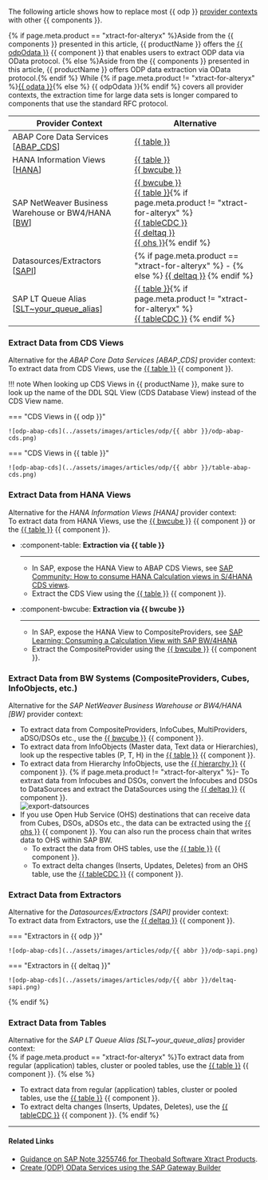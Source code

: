 

The following article shows how to replace most {{ odp }} [provider contexts](../documentation/odp/provider-context.md) with other {{ components }}.

{% if page.meta.product == "xtract-for-alteryx" %}Aside from the {{ components }} presented in this article, {{ productName }} offers the [{{ odpOdata }}](../documentation/odp-odata/index.md) {{ component }} that enables users to extract ODP data via OData protocol. {% else %}Aside from the {{ components }} presented in this article, {{ productName }} offers ODP data extraction via OData protocol.{% endif %}
While {% if page.meta.product != "xtract-for-alteryx" %}[{{ odata }}](../documentation/odata/index.md){% else %} {{ odpOdata }}{% endif %} covers all provider contexts, the extraction time for large data sets is longer compared to components that use the standard RFC protocol.

 
| Provider Context | Alternative | 
|-------------|-------------|
| ABAP Core Data Services [[ABAP_CDS](../documentation/odp/provider-context.md/#abap-cds-views)] | [{{ table }}](../documentation/table/index.md) | 
| HANA Information Views [[HANA](../documentation/odp/provider-context.md/#hana-views)] | [{{ table }}](../documentation/table/index.md)<br> [{{ bwcube }}](../documentation/bwcube/index.md) |
| SAP NetWeaver Business Warehouse or BW4/HANA [[BW](../documentation/odp/provider-context.md/#bw-infoproviders)] | [{{ bwcube }}](../documentation/bwcube/index.md)<br> [{{ table }}](../documentation/table/index.md){% if page.meta.product != "xtract-for-alteryx" %} <br> [{{ tableCDC }}](../documentation/table-cdc/index.md) <br> [{{ deltaq }}](../documentation/deltaq/index.md)<br> [{{ ohs }}](../documentation/ohs/index.md){% endif %} | 
| Datasources/Extractors [[SAPI](../documentation/odp/provider-context.md/#extractors)] |  {% if page.meta.product == "xtract-for-alteryx" %} - {% else %} [{{ deltaq }}](../documentation/deltaq/index.md) {% endif %} | 
| SAP LT Queue Alias [[SLT~your_queue_alias](../documentation/odp/provider-context.md/#slt-server)] | [{{ table }}](../documentation/table/index.md){% if page.meta.product != "xtract-for-alteryx" %} <br> [{{ tableCDC }}](../documentation/table-cdc/index.md) {% endif %} | 


### Extract Data from CDS Views

Alternative for the *ABAP Core Data Services [ABAP_CDS]* provider context:<br>
To extract data from CDS Views, use the [{{ table }}](../documentation/table/index.md) {{ component }}.

!!! note
	When looking up CDS Views in {{ productName }}, make sure to look up the name of the DDL SQL View (CDS Database View) instead of the CDS View name.

=== "CDS Views in {{ odp }}"

	![odp-abap-cds](../assets/images/articles/odp/{{ abbr }}/odp-abap-cds.png)
		
=== "CDS Views in {{ table }}"

	![odp-abap-cds](../assets/images/articles/odp/{{ abbr }}/table-abap-cds.png)


### Extract Data from HANA Views

Alternative for the *HANA Information Views [HANA]* provider context:<br>
To extract data from HANA Views, use the [{{ bwcube }}](../documentation/bwcube/index.md) {{ component }} or the [{{ table }}](../documentation/table/index.md) {{ component }}.<br>

<div class="grid cards" markdown>


-   :component-table: __Extraction via {{ table }}__

    ---

    - In SAP, expose the HANA View to ABAP CDS Views, see [SAP Community: How to consume HANA Calculation views in S/4HANA CDS views](https://community.sap.com/t5/technology-blogs-by-members/how-to-consume-hana-calculation-views-in-s-4hana-cds-views/ba-p/13476798).
	- Extract the CDS View using the [{{ table }}](../documentation/table/index.md) {{ component }}.

-   :component-bwcube: __Extraction via {{ bwcube }}__

    ---

    - In SAP, expose the HANA View to CompositeProviders, see [SAP Learning: Consuming a Calculation View with SAP BW/4HANA](https://learning.sap.com/learning-journeys/upgrading-your-sap-bw-skills-to-sap-bw-4hana/consuming-a-calculation-view-with-sap-bw-4hana_ac069075-173b-41fb-bb35-b950b213d407)
	- Extract the CompositeProvider using the [{{ bwcube }}](../documentation/table/index.md) {{ component }}.

</div>

### Extract Data from BW Systems (CompositeProviders, Cubes, InfoObjects, etc.)

Alternative for the *SAP NetWeaver Business Warehouse or BW4/HANA [BW]* provider context:
- To extract data from CompositeProviders, InfoCubes, MultiProviders, aDSO/DSOs etc., use the [{{ bwcube }}](../documentation/bwcube/index.md) {{ component }}.
- To extract data from InfoObjects (Master data, Text data or Hierarchies), look up the respective tables (P, T, H) in the [{{ table }}](../documentation/table/index.md) {{ component }}.
- To extract data from Hierarchy InfoObjects, use the [{{ hierarchy }}](../documentation/hierarchy/index.md) {{ component }}.
{% if page.meta.product != "xtract-for-alteryx" %}- To extraxt data from Infocubes and DSOs, convert the Infocubes and DSOs to DataSources and extract the DataSources using the [{{ deltaq }}](../documentation/table/index.md) {{ component }}.<br>
![export-datsources](../assets/images/articles/odp/export-datasources.png)
- If you use Open Hub Service (OHS) destinations that can receive data from Cubes, DSOs, aDSOs etc., the data can be extracted using the [{{ ohs }}](../documentation/ohs/index.md) {{ component }}. 
You can also run the process chain that writes data to OHS within SAP BW.
	- To extract the data from OHS tables, use the [{{ table }}](../documentation/table/index.md) {{ component }}.
	- To extract delta changes (Inserts, Updates, Deletes) from an OHS table, use the [{{ tableCDC }}](../documentation/table-cdc/index.md) {{ component }}.

### Extract Data from Extractors

Alternative for the *Datasources/Extractors [SAPI]* provider context:<br>
To extract data from Extractors, use the [{{ deltaq }}](../documentation/deltaq/index.md) {{ component }}.

=== "Extractors in {{ odp }}"

	![odp-abap-cds](../assets/images/articles/odp/{{ abbr }}/odp-sapi.png)
		
=== "Extractors in {{ deltaq }}"

	![odp-abap-cds](../assets/images/articles/odp/{{ abbr }}/deltaq-sapi.png)

{% endif %}

### Extract Data from Tables

Alternative for the *SAP LT Queue Alias [SLT~your_queue_alias]* provider context:<br>
{% if page.meta.product == "xtract-for-alteryx" %}To extract data from regular (application) tables, cluster or pooled tables, use the [{{ table }}](../documentation/table/index.md) {{ component }}.
{% else %}
- To extract data from regular (application) tables, cluster or pooled tables, use the [{{ table }}](../documentation/table/index.md) {{ component }}.
- To extract delta changes (Inserts, Updates, Deletes), use the [{{ tableCDC }}](../documentation/table-cdc/index.md) {{ component }}.
{% endif %}

<!---

=== "Tables in {{ odp }}"

	Coming soon...
		
=== "Tables in {{ table }}"

	Coming soon...
		
{% if page.meta.product != "xtract-for-alteryx" %}

=== "Tables in {{ tableCDC }}"

	Coming soon...
		
{% endif %}

-->

----

#### Related Links
- [Guidance on SAP Note 3255746 for Theobald Software Xtract Products](https://theobald-software.com/en/products-technology-en/guidance-on-sap-note-3255746-for-theobald-software-xtract-products/).
- [Create (ODP) OData Services using the SAP Gateway Builder](create-odata-services-using-the-sap-gateway-builder.md)